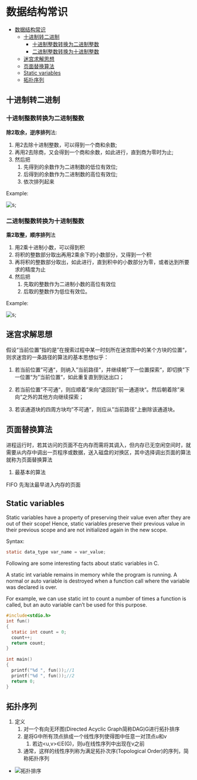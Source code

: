 # 数据结构常识

- [数据结构常识](#数据结构常识)
  - [十进制转二进制](#十进制转二进制)
    - [十进制整数转换为二进制整数](#十进制整数转换为二进制整数)
    - [二进制整数转换为十进制整数](#二进制整数转换为十进制整数)
  - [迷宫求解思想](#迷宫求解思想)
  - [页面替换算法](#页面替换算法)
  - [Static variables](#static-variables)
  - [拓扑序列](#拓扑序列)

## 十进制转二进制

### 十进制整数转换为二进制整数

**除2取余，逆序排列**法:

1. 用2去除十进制整数，可以得到一个商和余数;
2. 再用2去除商，又会得到一个商和余数，如此进行，直到商为零时为止;
3. 然后把
   1. 先得到的余数作为二进制数的低位有效位;
   2. 后得到的余数作为二进制数的高位有效位;
   3. 依次排列起来

Example:

![s](https://www.runoob.com/wp-content/uploads/2018/11/210-2.png);

### 二进制整数转换为十进制整数

**乘2取整，顺序排列**法

1. 用2乘十进制小数，可以得到积
2. 将积的整数部分取出再用2乘余下的小数部分，又得到一个积
3. 再将积的整数部分取出，如此进行，直到积中的小数部分为零，或者达到所要求的精度为止
4. 然后把
   1. 先取的整数作为二进制小数的高位有效位
   2. 后取的整数作为低位有效位。

Example:

![s](https://www.runoob.com/wp-content/uploads/2018/11/210-3.png);

## 迷宫求解思想

假设“当前位置”指的是”在搜索过程中某一时刻所在迷宫图中的某个方块的位置“，则求迷宫的一条路径的算法的基本思想似乎：

1. 若当前位置”可通“，则纳入”当前路径”，并继续朝”下一位置探索“，即切换”下一位置“为”当前位置“，如此重复直到到达出口；

2. 若当前位置”不可通“，则应顺着”来向“退回到”前一通道块“。然后朝着除”来向“之外的其他方向继续探索；

3. 若该通道块的四周方块均”不可通“，则应从”当前路径“上删除该通道块。

## 页面替换算法

进程运行时，若其访问的页面不在内存而需将其调入，但内存已无空闲空间时，就需要从内存中调出一页程序或数据，送入磁盘的对换区，其中选择调出页面的算法就称为页面替换算法

1. 最基本的算法

FIFO 先淘汰最早进入内存的页面

## Static variables

Static variables have a property of preserving their value even after they are out of their scope! Hence, static variables preserve their previous value in their previous scope and are not initialized again in the new scope.

Syntax:

```c
static data_type var_name = var_value; 
```

Following are some interesting facts about static variables in C.

A static int variable remains in memory while the program is running. A normal or auto variable is destroyed when a function call where the variable was declared is over.

For example, we can use static int to count a number of times a function is called, but an auto variable can’t be used for this purpose.

```c
#include<stdio.h>
int fun()
{
  static int count = 0;
  count++;
  return count;
}
  
int main()
{
  printf("%d ", fun());//1
  printf("%d ", fun());//2
  return 0;
}
```

## 拓扑序列

1. 定义
   1. 对一个有向无环图(Directed Acyclic Graph简称DAG)G进行拓扑排序
   2. 是将G中所有顶点排成一个线性序列使得图中任意一对顶点u和v
      1. 若边<u,v>∈E(G)，则u在线性序列中出现在v之前
   3. 通常，这样的线性序列称为满足拓扑次序(Topological Order)的序列，简称拓扑序列

- ![拓扑排序](https://bkimg.cdn.bcebos.com/pic/cefc1e178a82b9010d8c4f1b708da9773912eff1?x-bce-process=image/watermark,image_d2F0ZXIvYmFpa2U4MA==,g_7,xp_5,yp_5/format,f_auto)
